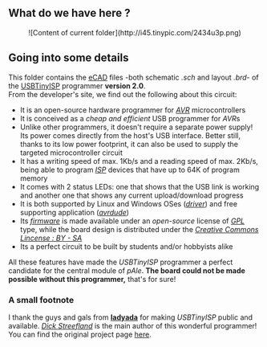 ## What do we have here ? ##
<center>![Content of current folder](http://i45.tinypic.com/2434u3p.png)</center>

## Going into some details ##
This folder contains the [eCAD](http://en.wikipedia.org/wiki/Electronic_design_automation) files -both schematic *.sch* and layout *.brd*- of the [USBTinyISP](http://www.ladyada.net/make/usbtinyisp/index.html) programmer **version 2.0**.  
From the developer's site, we find out the following about this circuit:

* It is an open-source hardware programmer for [*AVR*](http://en.wikipedia.org/wiki/Atmel_AVR) microcontrollers
* It is conceived as a *cheap and efficient* USB programmer for *AVR*s
* Unlike other programmers, it doesn't require a separate power supply! Its power comes directly from the host's USB interface. Better still, thanks to its low power footprint, it can also be used to supply the targeted microcontroller circuit
* It has a writing speed of max. 1Kb/s and a reading speed of max. 2Kb/s, being able to program [*ISP*](http://en.wikipedia.org/wiki/In-System_Programming) devices that have up to 64K of program memory
* It comes with 2 status LEDs: one that shows that the USB link is working and another one that shows any current upload/download progress
* It is both supported by Linux and Windows OSes ([*driver*](http://en.wikipedia.org/wiki/Device_driver)) and free supporting application ([*avrdude*](http://www.nongnu.org/avrdude/))
* Its [*firmware*](http://en.wikipedia.org/wiki/Firmware) is made available under an *open-source* license of [*GPL*](http://www.gnu.org/copyleft/gpl.html) type, while the board design is distributed under the [*Creative Commons Lincense : BY - SA*](http://creativecommons.org/)
* Its a perfect circuit to be built by students and/or hobbyists alike

All these features have made the *USBTinyISP* programmer a perfect candidate for the central module of _pAle_.
**The board could not be made possible without this programmer,** that's for sure! 

### A small footnote ###
I thank the guys and gals from [**ladyada**](http://www.ladyada.net) for making *USBTinyISP* public and available. [*Dick Streefland*](http://dicks.home.xs4all.nl/) is the main author of this wonderful programmer!  
You can find the original project page [here](http://dicks.home.xs4all.nl/avr/usbtiny/).
